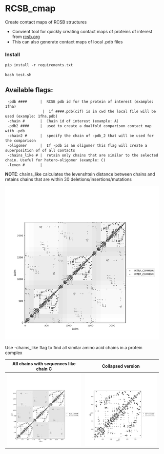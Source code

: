 # RCSB_cmap
Create contact maps of RCSB structures
- Convient tool for quickly creating contact maps of proteins of interest from [rcsb.org](https://www.rcsb.org/)
- This can also generate contact maps of local .pdb files

### Install
```
pip install -r requirements.txt

bash test.sh
```

## Available flags:
```
 -pdb ####      |  RCSB pdb id for the protein of interest (example: 1fha)
                 |  if ####.pdb(cif) is in cwd the local file will be used (example: 1fha.pdb)
 -chain #       |  Chain id of interest (example: A)
 -pdb2 ####     |  used to create a dualfold comparison contact map with -pdb
 -chain2 #      |  specify the chain of -pdb_2 that will be used for the comparison
 -oligomer      |  If -pdb is an oligomer this flag will create a superposition of of all contacts
 -chains_like # |  retain only chains that are similar to the selected chain. Useful for hetero-oligomer (example: C)
 -leven #       |
```
**NOTE**: chains_like calculates the levenshtein distance between chains and retains chains that are within 30 deletions/insertions/mutations

![temporary text](/img/1a5m.png)


Use -chains_like flag to find all similar amino acid chains in a protein complex

| All chains with sequences like chain C  | Collapsed version       |
| ------------------------------- | ----------------------------------------- |
|![](/img/1a5m_chains_like_C.png) | ![](/img/1a5m_chains_like_C_collapse.png) |

